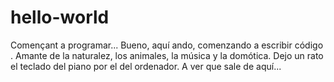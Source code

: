 # hello-world
Començant a programar...
Bueno, aquí ando, comenzando a escribir código . Amante de la naturalez, los animales, la música y la domótica.
Dejo un rato el teclado del piano por el del ordenador.
A ver que sale de aquí...
